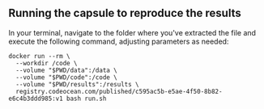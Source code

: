 


## Running the capsule to reproduce the results

In your terminal, navigate to the folder where you've extracted the file and execute the following command, adjusting parameters as needed:
```shell
docker run --rm \
  --workdir /code \
  --volume "$PWD/data":/data \
  --volume "$PWD/code":/code \
  --volume "$PWD/results":/results \
  registry.codeocean.com/published/c595ac5b-e5ae-4f50-8b82-e6c4b3ddd985:v1 bash run.sh
```
